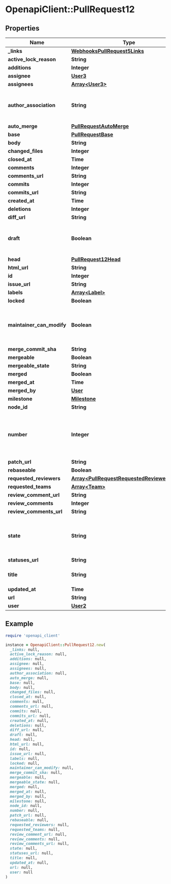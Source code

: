 # OpenapiClient::PullRequest12

## Properties

| Name | Type | Description | Notes |
| ---- | ---- | ----------- | ----- |
| **_links** | [**WebhooksPullRequest5Links**](WebhooksPullRequest5Links.md) |  |  |
| **active_lock_reason** | **String** |  |  |
| **additions** | **Integer** |  | [optional] |
| **assignee** | [**User3**](User3.md) |  |  |
| **assignees** | [**Array&lt;User3&gt;**](User3.md) |  |  |
| **author_association** | **String** | How the author is associated with the repository. |  |
| **auto_merge** | [**PullRequestAutoMerge**](PullRequestAutoMerge.md) |  |  |
| **base** | [**PullRequestBase**](PullRequestBase.md) |  |  |
| **body** | **String** |  |  |
| **changed_files** | **Integer** |  | [optional] |
| **closed_at** | **Time** |  |  |
| **comments** | **Integer** |  | [optional] |
| **comments_url** | **String** |  |  |
| **commits** | **Integer** |  | [optional] |
| **commits_url** | **String** |  |  |
| **created_at** | **Time** |  |  |
| **deletions** | **Integer** |  | [optional] |
| **diff_url** | **String** |  |  |
| **draft** | **Boolean** | Indicates whether or not the pull request is a draft. |  |
| **head** | [**PullRequest12Head**](PullRequest12Head.md) |  |  |
| **html_url** | **String** |  |  |
| **id** | **Integer** |  |  |
| **issue_url** | **String** |  |  |
| **labels** | [**Array&lt;Label&gt;**](Label.md) |  |  |
| **locked** | **Boolean** |  |  |
| **maintainer_can_modify** | **Boolean** | Indicates whether maintainers can modify the pull request. | [optional] |
| **merge_commit_sha** | **String** |  |  |
| **mergeable** | **Boolean** |  | [optional] |
| **mergeable_state** | **String** |  | [optional] |
| **merged** | **Boolean** |  | [optional] |
| **merged_at** | **Time** |  |  |
| **merged_by** | [**User**](User.md) |  | [optional] |
| **milestone** | [**Milestone**](Milestone.md) |  |  |
| **node_id** | **String** |  |  |
| **number** | **Integer** | Number uniquely identifying the pull request within its repository. |  |
| **patch_url** | **String** |  |  |
| **rebaseable** | **Boolean** |  | [optional] |
| **requested_reviewers** | [**Array&lt;PullRequestRequestedReviewersInner&gt;**](PullRequestRequestedReviewersInner.md) |  |  |
| **requested_teams** | [**Array&lt;Team&gt;**](Team.md) |  |  |
| **review_comment_url** | **String** |  |  |
| **review_comments** | **Integer** |  | [optional] |
| **review_comments_url** | **String** |  |  |
| **state** | **String** | State of this Pull Request. Either &#x60;open&#x60; or &#x60;closed&#x60;. |  |
| **statuses_url** | **String** |  |  |
| **title** | **String** | The title of the pull request. |  |
| **updated_at** | **Time** |  |  |
| **url** | **String** |  |  |
| **user** | [**User2**](User2.md) |  |  |

## Example

```ruby
require 'openapi_client'

instance = OpenapiClient::PullRequest12.new(
  _links: null,
  active_lock_reason: null,
  additions: null,
  assignee: null,
  assignees: null,
  author_association: null,
  auto_merge: null,
  base: null,
  body: null,
  changed_files: null,
  closed_at: null,
  comments: null,
  comments_url: null,
  commits: null,
  commits_url: null,
  created_at: null,
  deletions: null,
  diff_url: null,
  draft: null,
  head: null,
  html_url: null,
  id: null,
  issue_url: null,
  labels: null,
  locked: null,
  maintainer_can_modify: null,
  merge_commit_sha: null,
  mergeable: null,
  mergeable_state: null,
  merged: null,
  merged_at: null,
  merged_by: null,
  milestone: null,
  node_id: null,
  number: null,
  patch_url: null,
  rebaseable: null,
  requested_reviewers: null,
  requested_teams: null,
  review_comment_url: null,
  review_comments: null,
  review_comments_url: null,
  state: null,
  statuses_url: null,
  title: null,
  updated_at: null,
  url: null,
  user: null
)
```


